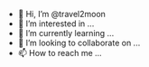 - 👋 Hi, I’m @travel2moon
- 👀 I’m interested in ...
- 🌱 I’m currently learning ...
- 💞️ I’m looking to collaborate on ...
- 📫 How to reach me ...

<!---
travel2moon/travel2moon is a ✨ special ✨ repository because its `README.md` (this file) appears on your GitHub profile.
You can click the Preview link to take a look at your changes.
--->
